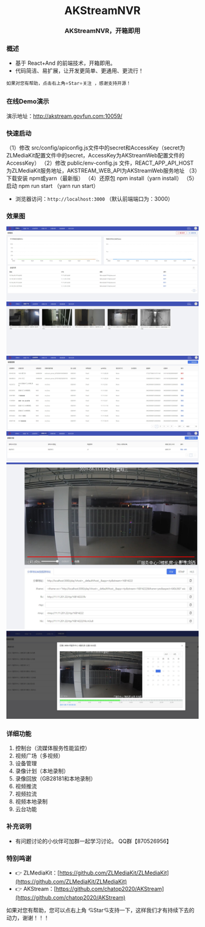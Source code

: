 <div align="center"><h1 align="center">AKStreamNVR</a></h1></div>
<div align="center"><h3 align="center">AKStreamNVR，开箱即用</h3></div>

### 概述

* 基于 React+And 的前端技术，开箱即用。
* 代码简洁、易扩展，让开发更简单、更通用、更流行！

```
如果对您有帮助，点击右上角⭐Star⭐关注 ，感谢支持开源！
```
### 在线Demo演示
演示地址：http://akstream.govfun.com:10059/

### 快速启动

（1）修改 src/config/apiconfig.js文件中的secret和AccessKey（secret为ZLMediaKit配置文件中的secret，AccessKey为AKStreamWeb配置文件的AccessKey）
（2）修改 public/env-config.js 文件，REACT_APP_API_HOST为ZLMediaKit服务地址，AKSTREAM_WEB_API为AKStreamWeb服务地址
（3）下载安装 npm或yarn（最新版）
（4）还原包 npm install（yarn install）
（5）启动 npm run start （yarn run start）

* 浏览器访问：`http://localhost:3000` （默认前端端口为：3000）

### 效果图

![示例图片1](./snapshots/1.jpg)
![示例图片2](./snapshots/2.jpg)
![示例图片3](./snapshots/3.jpg)
![示例图片4](./snapshots/4.jpg)
![示例图片5](./snapshots/5.jpg)
![示例图片6](./snapshots/6.jpg)

### 详细功能

1. 控制台（流媒体服务性能监控）
2. 视频广场（多视频）
3. 设备管理
4. 录像计划（本地录制）
5. 录像回放（GB28181和本地录制）
6. 视频推流
7. 视频拉流
8. 视频本地录制
9. 云台功能

### 补充说明

* 有问题讨论的小伙伴可加群一起学习讨论。 QQ群【870526956】

### 特别鸣谢
- 👉 ZLMediaKit：[https://github.com/ZLMediaKit/ZLMediaKit](https://github.com/ZLMediaKit/ZLMediaKit)
- 👉 AKStream：[https://github.com/chatop2020/AKStream](https://github.com/chatop2020/AKStream)

如果对您有帮助，您可以点右上角 💘Star💘支持一下，这样我们才有持续下去的动力，谢谢！！！

